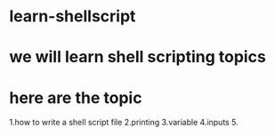 # learn-shellscript

# we will learn shell scripting topics
# here are the topic
1.how to write a shell script file
2.printing
3.variable
4.inputs
5.